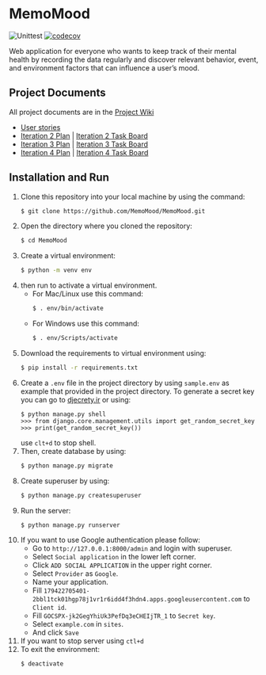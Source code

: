 # MemoMood

![Unittest](https://github.com/MemoMood/MemoMood/actions/workflows/test-python-app.yml/badge.svg)
[![codecov](https://codecov.io/gh/MemoMood/MemoMood/branch/ci/graph/badge.svg?token=VKCG86MQLC)](https://codecov.io/gh/MemoMood/MemoMood)

Web application for everyone who wants to keep track of their mental health by recording the data regularly and discover relevant behavior, event, and environment factors that can influence a user’s mood.

## Project Documents

All project documents are in the [Project Wiki](../../wiki/Home)

- [User stories](https://github.com/MemoMood/MemoMood/wiki/User-stories)
- [Iteration 2 Plan](https://github.com/MemoMood/MemoMood/wiki/Iteration-2-Plan) | [Iteration 2 Task Board](https://github.com/orgs/MemoMood/projects/2/views/2)
- [Iteration 3 Plan](https://github.com/MemoMood/MemoMood/wiki/Iteration-3-Plan) | [Iteration 3 Task Board](https://github.com/orgs/MemoMood/projects/2/views/3)
- [Iteration 4 Plan](https://github.com/MemoMood/MemoMood/wiki/Iteration-4-Plan) | [Iteration 4 Task Board](https://github.com/orgs/MemoMood/projects/2/views/5)

## Installation and Run

1. Clone this repository into your local machine by using the command:
    ```sh
    $ git clone https://github.com/MemoMood/MemoMood.git
    ```
2. Open the directory where you cloned the repository:
    ```sh
    $ cd MemoMood
    ```
3. Create a virtual environment:
    ```sh
    $ python -m venv env
    ```
4. then run to activate a virtual environment.
    - For Mac/Linux use this command:
        ```sh
        $ . env/bin/activate  
        ```
    - For Windows use this command:
        ```sh
        $ . env/Scripts/activate
        ```
5. Download the requirements to virtual environment using:
    ```sh
    $ pip install -r requirements.txt
    ```
6. Create a ```.env``` file in the project directory by using ```sample.env``` as example that provided in the project directory. 
To generate a secret key you can go to [djecrety.ir](https://djecrety.ir/) or using:
    ```
    $ python manage.py shell
    >>> from django.core.management.utils import get_random_secret_key
    >>> print(get_random_secret_key())
    ```
    use ```clt+d``` to stop shell.
7. Then, create database by using:
    ```sh
    $ python manage.py migrate
    ```
9. Create superuser by using:
    ```sh
    $ python manage.py createsuperuser
    ```
8. Run the server:
    ```sh
    $ python manage.py runserver
    ```
10. If you want to use Google authentication please follow:
    - Go to ```http://127.0.0.1:8000/admin``` and login with superuser.
    - Select ```Social application``` in the lower left corner.
    - Click ```ADD SOCIAL APPLICATION``` in the upper right corner.
    - Select ```Provider``` as ```Google```.
    - Name your application.
    - Fill ```179422705401-2bbl1tck01hgp78j1vr1r6idd4f3hdn4.apps.googleusercontent.com``` to ```Client id```.
    - Fill ```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``` to ```Secret key```.
    - Select ```example.com``` in ```sites```.
    - And click ```Save```
11. If you want to stop server using ```ctl+d```
12. To exit the environment:
    ```sh
    $ deactivate
    ```